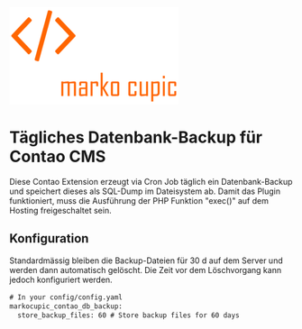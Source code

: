 ![Logo](https://github.com/markocupic/markocupic/blob/main/logo.png)

# Tägliches Datenbank-Backup für Contao CMS

Diese Contao Extension erzeugt via Cron Job täglich ein Datenbank-Backup und speichert dieses als SQL-Dump im Dateisystem ab.
Damit das Plugin funktioniert, muss die Ausführung der PHP Funktion "exec()" auf dem Hosting freigeschaltet sein.

## Konfiguration

Standardmässig bleiben die Backup-Dateien für 30 d auf dem Server und werden dann automatisch gelöscht.
Die Zeit vor dem Löschvorgang kann jedoch konfiguriert werden.

```
# In your config/config.yaml
markocupic_contao_db_backup:
  store_backup_files: 60 # Store backup files for 60 days
```
